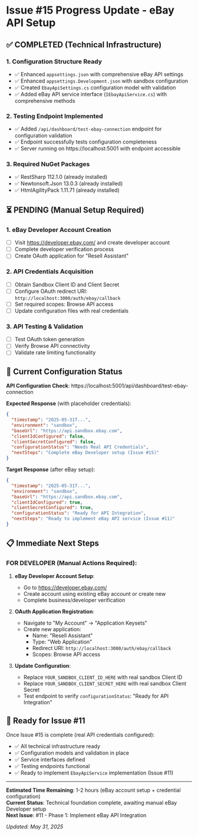 # Issue #15 Progress Update - eBay API Setup

## ✅ **COMPLETED (Technical Infrastructure)**

### **1. Configuration Structure Ready**
- ✅ Enhanced `appsettings.json` with comprehensive eBay API settings
- ✅ Enhanced `appsettings.Development.json` with sandbox configuration
- ✅ Created `EbayApiSettings.cs` configuration model with validation
- ✅ Added eBay API service interface (`IEbayApiService.cs`) with comprehensive methods

### **2. Testing Endpoint Implemented**
- ✅ Added `/api/dashboard/test-ebay-connection` endpoint for configuration validation
- ✅ Endpoint successfully tests configuration completeness
- ✅ Server running on https://localhost:5001 with endpoint accessible

### **3. Required NuGet Packages**
- ✅ RestSharp 112.1.0 (already installed)
- ✅ Newtonsoft.Json 13.0.3 (already installed)
- ✅ HtmlAgilityPack 1.11.71 (already installed)

## ⏳ **PENDING (Manual Setup Required)**

### **1. eBay Developer Account Creation**
- [ ] Visit https://developer.ebay.com/ and create developer account
- [ ] Complete developer verification process
- [ ] Create OAuth application for "Resell Assistant"

### **2. API Credentials Acquisition**
- [ ] Obtain Sandbox Client ID and Client Secret
- [ ] Configure OAuth redirect URI: `http://localhost:3000/auth/ebay/callback`
- [ ] Set required scopes: Browse API access
- [ ] Update configuration files with real credentials

### **3. API Testing & Validation**
- [ ] Test OAuth token generation
- [ ] Verify Browse API connectivity
- [ ] Validate rate limiting functionality

## 🔧 **Current Configuration Status**

**API Configuration Check**: https://localhost:5001/api/dashboard/test-ebay-connection

**Expected Response** (with placeholder credentials):
```json
{
  "timestamp": "2025-05-31T...",
  "environment": "sandbox",
  "baseUrl": "https://api.sandbox.ebay.com",
  "clientIdConfigured": false,
  "clientSecretConfigured": false,
  "configurationStatus": "Needs Real API Credentials",
  "nextSteps": "Complete eBay Developer setup (Issue #15)"
}
```

**Target Response** (after eBay setup):
```json
{
  "timestamp": "2025-05-31T...",
  "environment": "sandbox",
  "baseUrl": "https://api.sandbox.ebay.com",
  "clientIdConfigured": true,
  "clientSecretConfigured": true,
  "configurationStatus": "Ready for API Integration",
  "nextSteps": "Ready to implement eBay API service (Issue #11)"
}
```

## 📋 **Immediate Next Steps**

### **FOR DEVELOPER** (Manual Actions Required):

1. **eBay Developer Account Setup**:
   - Go to https://developer.ebay.com/
   - Create account using existing eBay account or create new
   - Complete business/developer verification

2. **OAuth Application Registration**:
   - Navigate to "My Account" → "Application Keysets"
   - Create new application:
     - Name: "Resell Assistant"
     - Type: "Web Application"
     - Redirect URI: `http://localhost:3000/auth/ebay/callback`
     - Scopes: Browse API access

3. **Update Configuration**:
   - Replace `YOUR_SANDBOX_CLIENT_ID_HERE` with real sandbox Client ID
   - Replace `YOUR_SANDBOX_CLIENT_SECRET_HERE` with real sandbox Client Secret
   - Test endpoint to verify `configurationStatus`: "Ready for API Integration"

## 🚀 **Ready for Issue #11**

Once Issue #15 is complete (real API credentials configured):
- ✅ All technical infrastructure ready
- ✅ Configuration models and validation in place
- ✅ Service interfaces defined
- ✅ Testing endpoints functional
- ✅ Ready to implement `EbayApiService` implementation (Issue #11)

---

**Estimated Time Remaining**: 1-2 hours (eBay account setup + credential configuration)  
**Current Status**: Technical foundation complete, awaiting manual eBay Developer setup  
**Next Issue**: #11 - Phase 1: Implement eBay API Integration

*Updated: May 31, 2025*
